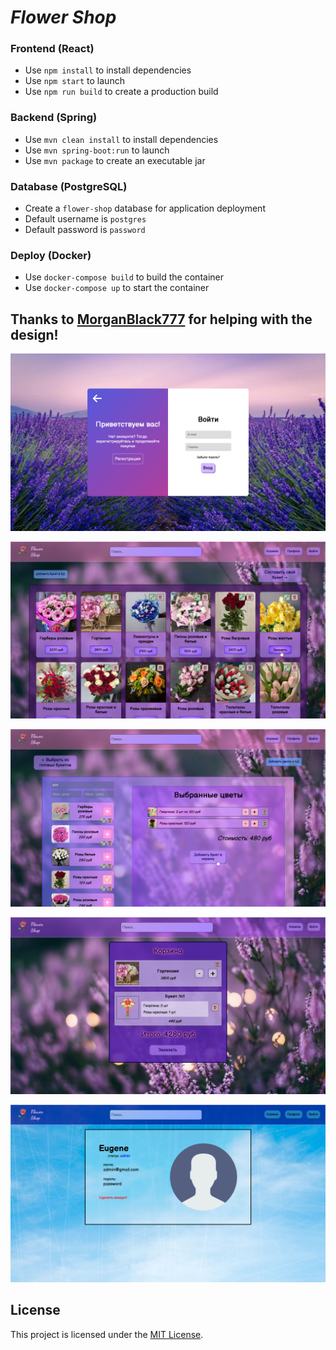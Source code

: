 # _Flower Shop_

### Frontend (React)
- Use `npm install` to install dependencies
- Use `npm start` to launch
- Use `npm run build` to  create a production build

### Backend (Spring)
- Use `mvn clean install` to install dependencies
- Use `mvn spring-boot:run` to launch
- Use `mvn package` to create an executable jar

### Database (PostgreSQL)
- Create a `flower-shop` database for application deployment
- Default username is `postgres`
- Default password is `password`

### Deploy (Docker)
- Use `docker-compose build` to build the container
- Use `docker-compose up` to start the container


## Thanks to [MorganBlack777](https://github.com/MorganBlack777?id=125474548) for helping with the design!


![image](image_1.png?raw=true)

![image](image_2.png?raw=true)

![image](image_3.png?raw=true)

![image](image_4.png?raw=true)

![image](image_5.png?raw=true)

## License
This project is licensed under the [MIT License](LICENSE).